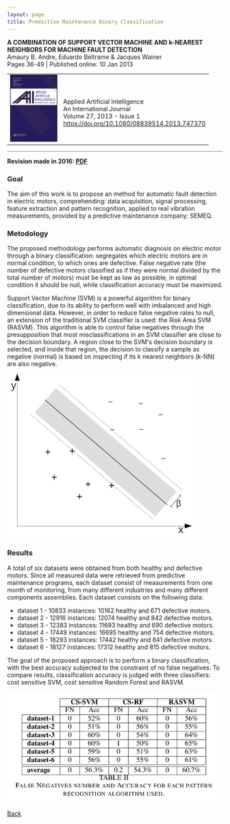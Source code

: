 ```yaml
---
layout: page
title: Predictive Maintenance Binary Classification
---
```


**A COMBINATION OF SUPPORT VECTOR MACHINE AND k-NEAREST NEIGHBORS FOR MACHINE FAULT DETECTION**
<br>Amaury B. Andre, Eduardo Beltrame & Jacques Wainer
<br>Pages 36-49 | Published online: 10 Jan 2013

<table width="100%">
	<tr><td align="center">
		<a href="https://www.tandfonline.com/doi/abs/10.1080/08839514.2013.747370" target="_blank"><img src="journal.png"></a>
	</td><td>
		<br>Applied Artificial Intelligence
		<br>An International Journal
		<br>Volume 27, 2013 - Issue 1 
		<br><a href="https://www.tandfonline.com/doi/abs/10.1080/08839514.2013.747370" target="_blank">https://doi.org/10.1080/08839514.2013.747370</a>
	</td></tr>
</table>

<hr style="height:1px;border-width:0;color:gray;background-color:gray">

<b>Revision made in 2016: <a href="triagem.pdf" target="_black">PDF</a></b>

### Goal

The aim of this work is to propose an method for automatic fault detection in electric motors, comprehending: data acquisition, signal processing, feature extraction and pattern recognition, applied to real vibration measurements, provided by a predictive maintenance company: SEMEQ. 

### Metodology

The proposed methodology performs automatic diagnosis on electric motor through a binary classification: segregates which electric motors are in normal condition, to which ones are defective. False negative rate (the number of defective motors classified as if they were normal divided by the total number of motors) must be kept as low as possible, in optimal condition it should be null, while classification accuracy must be maximized.  

Support Vector Machine (SVM) is a powerful algorithm for binary classification, due to its ability to perform well with imbalanced and high dimensional data. However, in order to reduce false negative rates to null, an extension of the traditional SVM classifier is used: the Risk Area SVM (RASVM). This algorithm is able to control false negatives through the presupposition that most misclassifications in an SVM classifier are close to the decision boundary. A region close to the SVM's decision boundary is selected, and inside that region, the decision to classify a sample as negative (normal) is based on inspecting if its k nearest neighbors (k-NN) are also negative.

<img src="svm2a.png">

### Results

A total of six datasets were obtained from both healthy and defective motors. Since all measured data were retrieved from predictive maintenance programs, each dataset consist of measurements from one month of monitoring, from many different industries and many different components assemblies. Each dataset consists on the following data:

- dataset 1 - 10833 instances: 10162 healthy and 671 defective motors.
- dataset 2 - 12916 instances: 12074 healthy and 842 defective motors.
- dataset 3 - 12383 instances: 11693 healthy and 690 defective motors.
- dataset 4 - 17449 instances: 16695 healthy and 754 defective motors.
- dataset 5 - 18293 instances: 17442 healthy and 841 defective motors.
- dataset 6 - 18127 instances: 17312 healthy and 815 defective motors.

The goal of the proposed approach is to perform a binary classification, with the best accuracy subjected to the constraint of no false negatives. To compare results, classification accuracy is judged with three classifiers: cost sensitive SVM, cost sensitive Random Forest and RASVM.

<img src="result_triagem.png">

<a href="../projetos">Back</a>